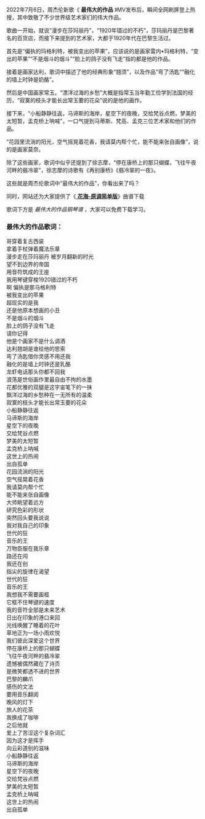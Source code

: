 

2022年7月6日，周杰伦新歌《 **最伟大的作品** 》MV发布后，瞬间全网刷屏登上热搜，其中致敬了不少世界级艺术家们的伟大作品。

歌曲一开始，就说“漫步在莎玛丽丹”，“1920年错过的不朽”，莎玛丽丹是巴黎著名的百货店，而接下来提到的艺术家，大都于1920年代在巴黎生活过。

首先是“偏执的玛格利特，被我变出的苹果”，应该说的是画家雷内•玛格利特，“变出的苹果”“不是烟斗的烟斗”“脸上的鸽子没有飞走”指的都是他的作品。

接着是画家达利，歌词中描述了他的经典形象“翘须”，以及作品“弯了汤匙”“融化的墙上时钟是奶酪”。

然后是中国画家常玉。“漂洋过海的乡愁”大概是指常玉当年勤工俭学到法国的经历，“寂寞的枝头才能长出常玉要的花朵”说的是他的画作。

接下来，“小船静静往返，马谛斯的海岸，星空下的夜晚，交给梵谷点燃，梦美的太短暂，孟克桥上呐喊”，一口气提到马蒂斯、梵高、孟克三位艺术家和他们的作品。

“花园里流淌的阳光，空气摇晃着花香，我请莫内帮个忙，能不能来张自画像”，说的是画家莫奈。

除了这些画家，歌词中似乎还提到了徐志摩，“停在康桥上的那只蝴蝶，飞往午夜河畔的翡冷翠”，徐志摩的诗歌有《再别康桥》《翡冷翠的一夜》。

这些就是周杰伦歌词中“最伟大的作品”，你看出来了吗？

同时，网站还为大家提供了《[ **花海-原调简单版**](Music-13067.html "花海-原调简单版")》曲谱下载

歌词下方是 _最伟大的作品钢琴谱_ ，大家可以免费下载学习。

### 最伟大的作品歌词：

哥穿着复古西装  
拿着手杖弹着魔法乐章  
漫步走在莎玛丽丹 被岁月翻新的时光  
望不到边界的帝国  
用音符筑成的王座  
我用琴键穿梭1920错过的不朽  
啊 偏执是那马格利特  
被我变出的苹果  
超现实的是我  
还是他原本想画的小丑  
不是烟斗的烟斗  
脸上的鸽子没有飞走  
请你记得  
他是个画家不是什么调酒  
达利翘胡是谁给他的思索  
弯了汤匙借你灵感不用还我  
融化的是墙上时钟还是乳酪  
龙虾电话那头你都不回我  
浪荡是世俗画作里最自由不拘的水墨  
花都优雅的双腿是这宇宙笔下的一抹  
飘洋过海的乡愁种在一无所有的温柔  
寂寞的枝头才能长出常玉要的花朵  
小船静静往返  
马谛斯的海岸  
星空下的夜晚  
交给梵谷点燃  
梦美的太短暂  
孟克桥上呐喊  
这世上的热闹  
出自孤单  
花园流淌的阳光  
空气摇晃着花香  
我请莫内帮个忙  
能不能来张自画像  
大师眺望着远方  
研究色彩的形状  
突然回头要我说说  
我对我自己的印象  
世代的狂  
音乐的王  
万物臣服在我乐章  
路还在闯  
我还在创  
指尖的旋律在渴望  
世代的狂  
音乐的王  
我想我不需要画框  
它框不住琴键的速度  
我的音符全部是未来艺术  
日出在印象的港口来回  
光线唤醒了睡着的花叶  
草地正为一场小雨欢悦  
我们彼此深爱这个世界  
停在康桥上的那只蝴蝶  
飞往午夜河畔的翡冷翠  
遗憾被偶然藏在了诗页  
是微笑都透不进的世界  
巴黎的麟爪  
感伤的文法  
要用音乐翻阅  
晚风的灯下  
旅人的花茶  
我换成了咖啡  
之后他就  
爱上了苦涩这个复杂词汇  
因为这才是挥手  
向云彩道别的滋味  
小船静静往返  
马谛斯的海岸  
星空下的夜晚  
交给梵谷点燃  
梦美的太短暂  
孟克桥上呐喊  
这世上的热闹  
出自孤单

